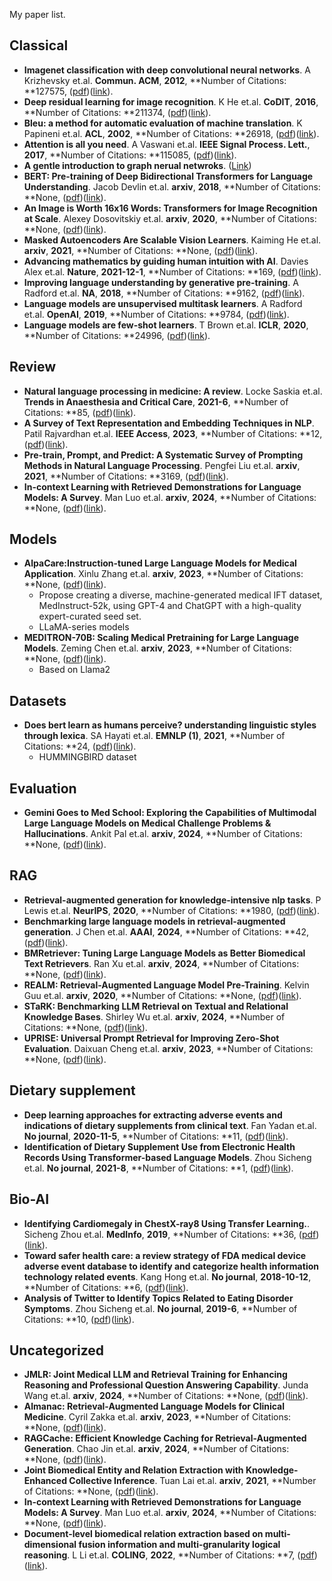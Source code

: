 My paper list.

## Classical

 - **Imagenet classification with deep convolutional neural networks**. A Krizhevsky et.al. **Commun. ACM**, **2012**, **Number of Citations: **127575, ([pdf](.\Papers\Imagenet_classification_with_deep_convolutional_neural_networks.pdf))([link](https://proceedings.neurips.cc/paper/2012/hash/c399862d3b9d6b76c8436e924a68c45b-Abstract.html)).
 - **Deep residual learning for image recognition**. K He et.al. **CoDIT**, **2016**, **Number of Citations: **211374, ([pdf](.\Papers\Deep_residual_learning_for_image_recognition.pdf))([link](http://openaccess.thecvf.com/content_cvpr_2016/html/He_Deep_Residual_Learning_CVPR_2016_paper.html)).
 - **Bleu: a method for automatic evaluation of machine translation**. K Papineni et.al. **ACL**, **2002**, **Number of Citations: **26918, ([pdf](.\Papers\Bleu_a_method_for_automatic_evaluation_of_machine_translation.pdf))([link](https://aclanthology.org/P02-1040.pdf)).
 - **Attention is all you need**. A Vaswani et.al. **IEEE Signal Process. Lett.**, **2017**, **Number of Citations: **115085, ([pdf](.\Papers\Attention_is_all_you_need.pdf))([link](https://proceedings.neurips.cc/paper/7181-attention-is-all)).
 - **A gentle introduction to graph nerual netwroks**. ([Link](https://distill.pub/2021/gnn-intro/))
 - **BERT: Pre-training of Deep Bidirectional Transformers for Language
  Understanding**. Jacob Devlin et.al. **arxiv**, **2018**, **Number of Citations: **None, ([pdf](.\Papers\BERT_Pre-training_of_Deep_Bidirectional_Transformers_for_Language_Understanding.pdf))([link](http://arxiv.org/abs/1810.04805v2)).
 - **An Image is Worth 16x16 Words: Transformers for Image Recognition at Scale**. Alexey Dosovitskiy et.al. **arxiv**, **2020**, **Number of Citations: **None, ([pdf](.\Papers\An_Image_is_Worth_16x16_Words_Transformers_for_Image_Recognition_at_Scale.pdf))([link](http://arxiv.org/abs/2010.11929v2)).
 - **Masked Autoencoders Are Scalable Vision Learners**. Kaiming He et.al. **arxiv**, **2021**, **Number of Citations: **None, ([pdf](.\Papers\Masked_Autoencoders_Are_Scalable_Vision_Learners.pdf))([link](http://arxiv.org/abs/2111.06377v3)).
 - **Advancing mathematics by guiding human intuition with AI**. Davies Alex et.al. **Nature**, **2021-12-1**, **Number of Citations: **169, ([pdf](.\Papers\Advancing_mathematics_by_guiding_human_intuition_with_AI.pdf))([link](http://dx.doi.org/10.1038/s41586-021-04086-x)).
 - **Improving language understanding by generative pre-training**. A Radford et.al. **NA**, **2018**, **Number of Citations: **9162, ([pdf](.\Papers\Improving_language_understanding_by_generative_pre-training.pdf))([link](https://www.mikecaptain.com/resources/pdf/GPT-1.pdf)).
 - **Language models are unsupervised multitask learners**. A Radford et.al. **OpenAI**, **2019**, **Number of Citations: **9784, ([pdf](.\Papers\Language_models_are_unsupervised_multitask_learners.pdf))([link](https://insightcivic.s3.us-east-1.amazonaws.com/language-models.pdf)).
 - **Language models are few-shot learners**. T Brown et.al. **ICLR**, **2020**, **Number of Citations: **24996, ([pdf](.\Papers\Language_models_are_few-shot_learners.pdf))([link](https://proceedings.neurips.cc/paper/2020/hash/1457c0d6bfcb4967418bfb8ac142f64a-Abstract.html)).

## Review
 - **Natural language processing in medicine: A review**. Locke Saskia et.al. **Trends in Anaesthesia and Critical Care**, **2021-6**, **Number of Citations: **85, ([pdf](.\Papers\Natural_language_processing_in_medicine_A_review.pdf))([link](http://dx.doi.org/10.1016/j.tacc.2021.02.007)).
 - **A Survey of Text Representation and Embedding Techniques in NLP**. Patil Rajvardhan et.al. **IEEE Access**, **2023**, **Number of Citations: **12, ([pdf](.\Papers\A_Survey_of_Text_Representation_and_Embedding_Techniques_in_NLP.pdf))([link](http://dx.doi.org/10.1109/access.2023.3266377)).
 - **Pre-train, Prompt, and Predict: A Systematic Survey of Prompting Methods in Natural Language Processing**. Pengfei Liu et.al. **arxiv**, **2021**, **Number of Citations: **3169, ([pdf](.\Papers\Pre-train,_Prompt,_and_Predict_A_Systematic_Survey_of_Prompting_Methods_in_Natural_Language_Processing.pdf))([link](http://arxiv.org/abs/2107.13586v1)).
 - **In-context Learning with Retrieved Demonstrations for Language Models: A
  Survey**. Man Luo et.al. **arxiv**, **2024**, **Number of Citations: **None, ([pdf](.\Papers\In-context_Learning_with_Retrieved_Demonstrations_for_Language_Models_A_Survey.pdf))([link](http://arxiv.org/abs/2401.11624v5)).


## Models
 - **AlpaCare:Instruction-tuned Large Language Models for Medical Application**. Xinlu Zhang et.al. **arxiv**, **2023**, **Number of Citations: **None, ([pdf](.\Papers\AlpaCareInstruction-tuned_Large_Language_Models_for_Medical_Application.pdf))([link](http://arxiv.org/abs/2310.14558v2)). 
    - Propose creating a diverse, machine-generated medical IFT dataset, MedInstruct-52k, using GPT-4 and ChatGPT with a high-quality expert-curated seed set.
    - LLaMA-series models
 - **MEDITRON-70B: Scaling Medical Pretraining for Large Language Models**. Zeming Chen et.al. **arxiv**, **2023**, **Number of Citations: **None, ([pdf](.\Papers\MEDITRON-70B_Scaling_Medical_Pretraining_for_Large_Language_Models.pdf))([link](http://arxiv.org/abs/2311.16079v1)). 
     - Based on Llama2 

## Datasets
 - **Does bert learn as humans perceive? understanding linguistic styles through lexica**. SA Hayati et.al. **EMNLP (1)**, **2021**, **Number of Citations: **24, ([pdf](.\Papers\Does_bert_learn_as_humans_perceive_understanding_linguistic_styles_through_lexica.pdf))([link](https://arxiv.org/abs/2109.02738)).
     - HUMMINGBIRD dataset


## Evaluation
 - **Gemini Goes to Med School: Exploring the Capabilities of Multimodal
  Large Language Models on Medical Challenge Problems & Hallucinations**. Ankit Pal et.al. **arxiv**, **2024**, **Number of Citations: **None, ([pdf](.\Papers\Gemini_Goes_to_Med_School_Exploring_the_Capabilities_of_Multimodal_Large_Language_Models_on_Medical_Challenge_Problems_&_Hallucinations.pdf))([link](http://arxiv.org/abs/2402.07023v1)). 


## RAG
 - **Retrieval-augmented generation for knowledge-intensive nlp tasks**. P Lewis et.al. **NeurIPS**, **2020**, **Number of Citations: **1980, ([pdf](.\Papers\Retrieval-augmented_generation_for_knowledge-intensive_nlp_tasks.pdf))([link](https://proceedings.neurips.cc/paper/2020/hash/6b493230205f780e1bc26945df7481e5-Abstract.html)).
 - **Benchmarking large language models in retrieval-augmented generation**. J Chen et.al. **AAAI**, **2024**, **Number of Citations: **42, ([pdf](.\Papers\Benchmarking_large_language_models_in_retrieval-augmented_generation.pdf))([link](https://ojs.aaai.org/index.php/AAAI/article/view/29728)).
 - **BMRetriever: Tuning Large Language Models as Better Biomedical Text Retrievers**. Ran Xu et.al. **arxiv**, **2024**, **Number of Citations: **None, ([pdf](.\Papers\BMRetriever_Tuning_Large_Language_Models_as_Better_Biomedical_Text_Retrievers.pdf))([link](http://arxiv.org/abs/2404.18443v1)). 
 - **REALM: Retrieval-Augmented Language Model Pre-Training**. Kelvin Guu et.al. **arxiv**, **2020**, **Number of Citations: **None, ([pdf](.\Papers\REALM_Retrieval-Augmented_Language_Model_Pre-Training.pdf))([link](http://arxiv.org/abs/2002.08909v1)).
 - **STaRK: Benchmarking LLM Retrieval on Textual and Relational Knowledge
  Bases**. Shirley Wu et.al. **arxiv**, **2024**, **Number of Citations: **None, ([pdf](.\Papers\STaRK_Benchmarking_LLM_Retrieval_on_Textual_and_Relational_Knowledge_Bases.pdf))([link](http://arxiv.org/abs/2404.13207v1)).
 - **UPRISE: Universal Prompt Retrieval for Improving Zero-Shot Evaluation**. Daixuan Cheng et.al. **arxiv**, **2023**, **Number of Citations: **None, ([pdf](.\Papers\UPRISE_Universal_Prompt_Retrieval_for_Improving_Zero-Shot_Evaluation.pdf))([link](http://arxiv.org/abs/2303.08518v4)).

## Dietary supplement
 - **Deep learning approaches for extracting adverse events and indications of dietary supplements from clinical text**. Fan Yadan et.al. **No journal**, **2020-11-5**, **Number of Citations: **11, ([pdf](.\Papers\Deep_learning_approaches_for_extracting_adverse_events_and_indications_of_dietary_supplements_from_clinical_text.pdf))([link](http://dx.doi.org/10.1093/jamia/ocaa218)).
 - **Identification of Dietary Supplement Use from Electronic Health Records Using Transformer-based Language Models**. Zhou Sicheng et.al. **No journal**, **2021-8**, **Number of Citations: **1, ([pdf](./Papers//Identification_of_Dietary_Supplement_Use_from_Electronic_Health_Records_Using_Transformer-based_Language_Models.pdf))([link](http://dx.doi.org/10.1109/ichi52183.2021.00096)).

## Bio-AI
 - **Identifying Cardiomegaly in ChestX-ray8 Using Transfer Learning.**. Sicheng Zhou et.al. **MedInfo**, **2019**, **Number of Citations: **36, ([pdf](./Papers//Identifying_Cardiomegaly_in_ChestX-ray8_Using_Transfer_Learning.pdf.pdf))([link](https://doi.org/10.3233/SHTI190268)).
 - **Toward safer health care: a review strategy of FDA medical device adverse event database to identify and categorize health information technology related events**. Kang Hong et.al. **No journal**, **2018-10-12**, **Number of Citations: **6, ([pdf](.\Papers\Toward_safer_health_care_a_review_strategy_of_FDA_medical_device_adverse_event_database_to_identify_and_categorize_health_information_technology_related_events.pdf))([link](http://dx.doi.org/10.1093/jamiaopen/ooy042)).
 - **Analysis of Twitter to Identify Topics Related to Eating Disorder Symptoms**. Zhou Sicheng et.al. **No journal**, **2019-6**, **Number of Citations: **10, ([pdf](.\Papers\Analysis_of_Twitter_to_Identify_Topics_Related_to_Eating_Disorder_Symptoms.pdf))([link](http://dx.doi.org/10.1109/ichi.2019.8904863)).


## Uncategorized
 - **JMLR: Joint Medical LLM and Retrieval Training for Enhancing Reasoning and Professional Question Answering Capability**. Junda Wang et.al. **arxiv**, **2024**, **Number of Citations: **None, ([pdf](.\Papers\JMLR_Joint_Medical_LLM_and_Retrieval_Training_for_Enhancing_Reasoning_and_Professional_Question_Answering_Capability.pdf))([link](http://arxiv.org/abs/2402.17887v3)). 
 - **Almanac: Retrieval-Augmented Language Models for Clinical Medicine**. Cyril Zakka et.al. **arxiv**, **2023**, **Number of Citations: **None, ([pdf](.\Papers\Almanac_Retrieval-Augmented_Language_Models_for_Clinical_Medicine.pdf))([link](http://arxiv.org/abs/2303.01229v2)).
 - **RAGCache: Efficient Knowledge Caching for Retrieval-Augmented Generation**. Chao Jin et.al. **arxiv**, **2024**, **Number of Citations: **None, ([pdf](.\Papers\RAGCache_Efficient_Knowledge_Caching_for_Retrieval-Augmented_Generation.pdf))([link](http://arxiv.org/abs/2404.12457v2)). 
 - **Joint Biomedical Entity and Relation Extraction with Knowledge-Enhanced Collective Inference**. Tuan Lai et.al. **arxiv**, **2021**, **Number of Citations: **None, ([pdf](.\Papers\Joint_Biomedical_Entity_and_Relation_Extraction_with_Knowledge-Enhanced_Collective_Inference.pdf))([link](http://arxiv.org/abs/2105.13456v2)).
 - **In-context Learning with Retrieved Demonstrations for Language Models: A Survey**. Man Luo et.al. **arxiv**, **2024**, **Number of Citations: **None, ([pdf](.\Papers\In-context_Learning_with_Retrieved_Demonstrations_for_Language_Models_A_Survey.pdf))([link](http://arxiv.org/abs/2401.11624v5)).
 - **Document-level biomedical relation extraction based on multi-dimensional fusion information and multi-granularity logical reasoning**. L Li et.al. **COLING**, **2022**, **Number of Citations: **7, ([pdf](.\Papers\Document-level_biomedical_relation_extraction_based_on_multi-dimensional_fusion_information_and_multi-granularity_logical_reasoning.pdf))([link](https://aclanthology.org/2022.coling-1.183/)).
